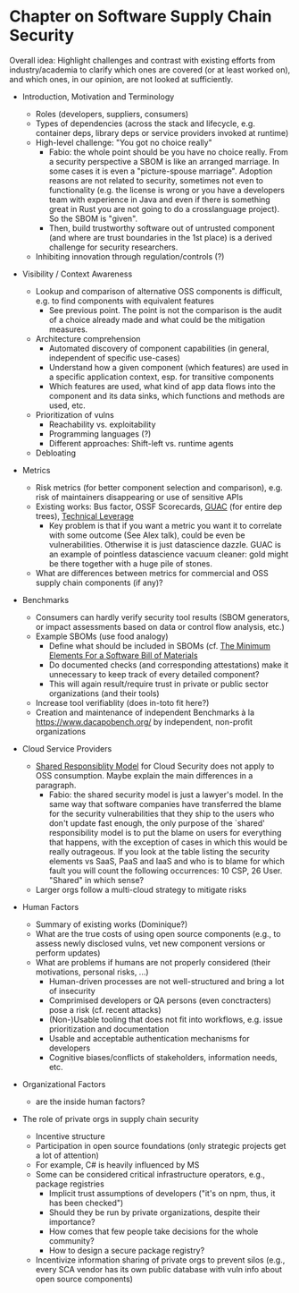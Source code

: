 # Chapter on Software Supply Chain Security 

Overall idea: Highlight challenges and contrast with existing efforts from industry/academia to clarify which ones are covered (or at least worked on), and which ones, in our opinion, are not looked at sufficiently.



- Introduction, Motivation and Terminology
    - Roles (developers, suppliers, consumers)
    - Types of dependencies (across the stack and lifecycle, e.g. container deps, library deps or service providers invoked at runtime)
    - High-level challenge: "You got no choice really"
        -  Fabio: the whole point should be you have no choice really. From a security perspective a SBOM is like an arranged marriage. In some cases it is even a "picture-spouse marriage". Adoption reasons are not related to security, sometimes not even to functionality (e.g. the license is wrong or you have a developers team with experience in Java and even if there is something great in Rust you are not going to do a crosslanguage project). So the SBOM is "given".
        - Then, build trustworthy software out of untrusted component (and where are trust boundaries in the 1st place) is a derived challenge for security researchers.
    - Inhibiting innovation through regulation/controls (?)

- Visibility / Context Awareness
    - Lookup and comparison of alternative OSS components is difficult, e.g. to find components with equivalent features
        - See previous point. The point is not the comparison is the audit of a choice already made and what could be the mitigation measures.
    - Architecture comprehension
        - Automated discovery of component capabilities (in general, independent of specific use-cases)
        - Understand how a given component (which features) are used in a specific application context, esp. for transitive components
        - Which features are used, what kind of app data flows into the component and its data sinks, which functions and methods are used, etc.
    - Prioritization of vulns
        - Reachability vs. exploitability
        - Programming languages (?)
        - Different approaches: Shift-left vs. runtime agents
    - Debloating

- Metrics
    - Risk metrics (for better component selection and comparison), e.g. risk of maintainers disappearing or use of sensitive APIs
    - Existing works: Bus factor, OSSF Scorecards, [GUAC](https://github.com/guacsec/guac) (for entire dep trees), [Technical Leverage](https://techleverage.org/)
        - Key problem is that if you want a metric you want it to correlate with some outcome (See Alex talk), could be even be vulnerabilities. Otherwise it is just datascience dazzle. GUAC is an example of pointless datascience vacuum cleaner: gold might be there together with a huge pile of stones.
    - What are differences between metrics for commercial and OSS supply chain components (if any)?

- Benchmarks
    - Consumers can hardly verify security tool results (SBOM generators, or impact assessments based on data or control flow analysis, etc.)
    - Example SBOMs (use food analogy)
        - Define what should be included in SBOMs (cf. [The Minimum Elements For a Software Bill of Materials ](https://www.ntia.doc.gov/files/ntia/publications/sbom_minimum_elements_report.pdf)
        - Do documented checks (and corresponding attestations) make it unnecessary to keep track of every detailed component?
        - This will again result/require trust in private or public sector organizations (and their tools)
    - Increase tool verifiablity (does in-toto fit here?)
    - Creation and maintenance of independent Benchmarks à la https://www.dacapobench.org/ by independent, non-profit organizations

- Cloud Service Providers
    - [Shared Responsiblity Model](https://www.crowdstrike.com/cybersecurity-101/cloud-security/shared-responsibility-model/) for Cloud Security does not apply to OSS consumption. Maybe explain the main differences in a paragraph.
        - Fabio: the shared security model is just a lawyer's model. In the same way that software companies have transferred the blame for the security vulnerabilities that they ship to the users who don't update fast enough, the only purpose of the `shared' responsibility model is to put the blame on users for everything that happens, with the exception of cases in which this would be really outrageous. If you look at the table listing the security elements vs SaaS, PaaS and IaaS and who is to blame for which fault you will count the following occurrences: 10 CSP, 26 User. "Shared" in which sense?
    - Larger orgs follow a multi-cloud strategy to mitigate risks

- Human Factors
    - Summary of existing works (Dominique?)
    - What are the true costs of using open source components (e.g., to assess newly disclosed vulns, vet new component versions or perform updates)
    - What are problems if humans are not properly considered (their motivations, personal risks, ...)
        - Human-driven processes are not well-structured and bring a lot of insecurity
        - Comprimised developers or QA persons (even conctracters) pose a risk (cf. recent attacks)
        - (Non-)Usable tooling that does not fit into workflows, e.g. issue prioritization and documentation
        - Usable and acceptable authentication mechanisms for developers
        - Cognitive biases/conflicts of stakeholders, information needs, etc.
- Organizational Factors
    - are the inside human factors?

 
- The role of private orgs in supply chain security
    - Incentive structure
    - Participation in open source foundations (only strategic projects get a lot of attention)
    - For example, C# is heavily influenced by MS
    - Some can be considered critical infrastructure operators, e.g., package registries
        - Implicit trust assumptions of developers ("it's on npm, thus, it has been checked")
        - Should they be run by private organizations, despite their importance?
        - How comes that few people take decisions for the whole community?
        - How to design a secure package registry?
    - Incentivize information sharing of private orgs to prevent silos (e.g., every SCA vendor has its own public database with vuln info about open source components) 
